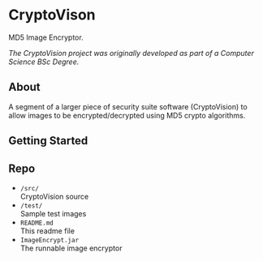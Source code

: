 # CryptoVison

MD5 Image Encryptor.

_The CryptoVision project was originally developed as part of a Computer Science BSc Degree._

## About

A segment of a larger piece of security suite software (CryptoVision) to allow images to be encrypted/decrypted using MD5 crypto algorithms.

## Getting Started



## Repo

- `/src/`	
	CryptoVision source
- `/test/`	
	Sample test images
- `README.md`	
	This readme file
- `ImageEncrypt.jar`	
	The runnable image encryptor